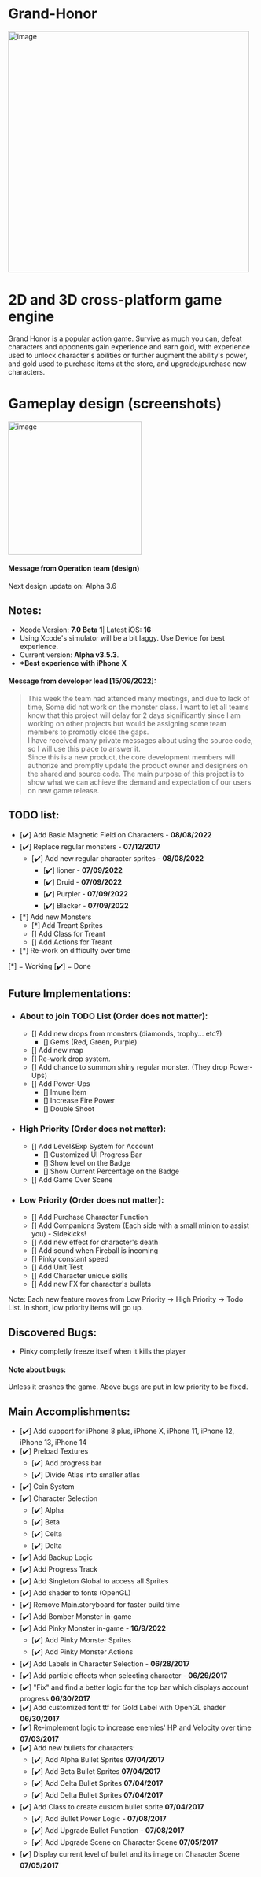 # Grand-Honor

<img width="490" alt="image" src="https://user-images.githubusercontent.com/105162197/192107190-8b3c34cd-f3df-4748-9a62-ad610ed04988.png">

# 2D and 3D cross-platform game engine
Grand Honor is a popular action game. Survive as much you can, defeat characters and opponents gain experience and earn gold, with experience used to unlock character's abilities or further augment the ability's power, and gold used to purchase items at the store, and upgrade/purchase new characters.

# Gameplay design (screenshots)

<img width="271" alt="image" src="https://user-images.githubusercontent.com/105162197/192110610-7f0281bf-433e-4305-9163-681986a749f0.png">

#### Message from Operation team (design)
Next design update on: Alpha 3.6

## Notes:
- Xcode Version: <b>7.0 Beta 1</b>| Latest iOS: <b>16</b>
- Using Xcode's simulator will be a bit laggy. Use Device for best experience.
- Current version: <b>Alpha v3.5.3</b>.
- <b>*Best experience with iPhone X </b>
 
#### Message from developer lead [15/09/2022]:
> This week the team had attended many meetings, and due to lack of time, Some did not work on the monster class. I want to let all teams know that this project will delay for 2 days significantly since I am working on other projects but would be assigning some team members to promptly close the gaps.<Br>
I have received many private messages about using the source code, so I will use this place to answer it.<Br>
Since this is a new product, the core development members will authorize and promptly update the product owner and designers on the shared and source code. The main purpose of this project is to show what we can achieve the demand and expectation of our users on new game release.

## TODO list:
   - [✔️] Add Basic Magnetic Field on Characters - <b>08/08/2022</b>
   - [✔️] Replace regular monsters - <b>07/12/2017</b>
      - [✔️] Add new regular character sprites - <b>08/08/2022</b>
        - [✔️] lioner - <b>07/09/2022</b>
        - [✔️] Druid - <b>07/09/2022</b>
        - [✔️] Purpler - <b>07/09/2022</b>
        - [✔️] Blacker - <b>07/09/2022</b>
   - [*] Add new Monsters
     - [*] Add Treant Sprites
     - [] Add Class for Treant
     - [] Add Actions for Treant
   - [*] Re-work on difficulty over time
   
[*] = Working [✔️] = Done

## Future Implementations:
- ### About to join TODO List (Order does not matter):
   - [] Add new drops from monsters (diamonds, trophy... etc?)
      - [] Gems (Red, Green, Purple)
   - [] Add new map
   - [] Re-work drop system. 
   - [] Add chance to summon shiny regular monster. (They drop Power-Ups)
   - [] Add Power-Ups
      - [] Imune Item
      - [] Increase Fire Power
      - [] Double Shoot
- ### High Priority (Order does not matter):
   - [] Add Level&Exp System for Account
      - [] Customized UI Progress Bar
      - [] Show level on the Badge
      - [] Show Current Percentage on the Badge
    - [] Add Game Over Scene
- ### Low Priority (Order does not matter):
   - [] Add Purchase Character Function
   - [] Add Companions System (Each side with a small minion to assist you) - Sidekicks!
   - [] Add new effect for character's death
   - [] Add sound when Fireball is incoming
   - [] Pinky constant speed
   - [] Add Unit Test
   - [] Add Character unique skills
   - [] Add new FX for character's bullets

Note: Each new feature moves from Low Priority -> High Priority -> Todo List. In short, low priority items will go up.

## Discovered Bugs:
- Pinky completly freeze itself when it kills the player

#### Note about bugs:
Unless it crashes the game. Above bugs are put in low priority to be fixed. 

## Main Accomplishments:
- [✔️] Add support for iPhone 8 plus, iPhone X, iPhone 11, iPhone 12, iPhone 13, iPhone 14 
- [✔️] Preload Textures
  - [✔️] Add progress bar
  - [✔️] Divide Atlas into smaller atlas
- [✔️] Coin System
- [✔️] Character Selection
  - [✔️] Alpha
  - [✔️] Beta
  - [✔️] Celta
  - [✔️] Delta
- [✔️] Add Backup Logic
- [✔️] Add Progress Track
- [✔️] Add Singleton Global to access all Sprites
- [✔️] Add shader to fonts (OpenGL)
- [✔️] Remove Main.storyboard for faster build time
- [✔️] Add Bomber Monster in-game
- [✔️] Add Pinky Monster in-game - <b>16/9/2022</b>
  - [✔️] Add Pinky Monster Sprites
  - [✔️] Add Pinky Monster Actions
- [✔️] Add Labels in Character Selection - <b>06/28/2017</b>
- [✔️] Add particle effects when selecting character - <b>06/29/2017</b>
- [✔️] "Fix" and find a better logic for the top bar which displays account progress <b>06/30/2017</b>
- [✔️] Add customized font ttf for Gold Label with OpenGL shader <b>06/30/2017</b>
- [✔️] Re-implement logic to increase enemies' HP and Velocity over time  <b>07/03/2017</b>
- [✔️] Add new bullets for characters:
  - [✔️] Add Alpha Bullet Sprites <b> 07/04/2017 </b>
  - [✔️] Add Beta Bullet Sprites <b> 07/04/2017 </b>
  - [✔️] Add Celta Bullet Sprites <b> 07/04/2017 </b>
  - [✔️] Add Delta Bullet Sprites <b> 07/04/2017 </b>
- [✔️] Add Class to create custom bullet sprite <b> 07/04/2017 </b>
  - [✔️] Add Bullet Power Logic - <b> 07/08/2017 </b>
  - [✔️] Add Upgrade Bullet Function - <b> 07/08/2017 </b>
  - [✔️] Add Upgrade Scene on Character Scene <b> 07/05/2017 </b>
- [✔️] Display current level of bullet and its image on Character Scene <b> 07/05/2017 </b>

